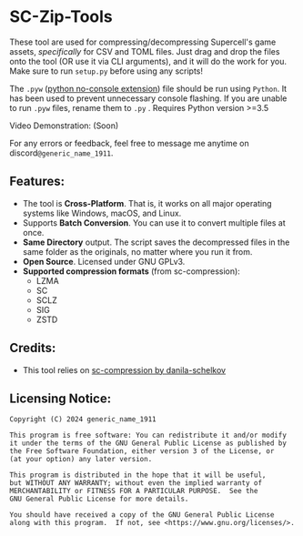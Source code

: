 # SC-Zip-Tools

These tool are used for compressing/decompressing Supercell's game assets, _specifically_ for CSV and TOML files. Just drag and drop the files onto the tool (OR use it via CLI arguments), and it will do the work for you. Make sure to run `setup.py` before using any scripts!

The `.pyw` ([python no-console extension](https://docs.python.org/2/using/windows.html#executing-scripts)) file should be run using `Python`. It has been used to prevent unnecessary console flashing. If you are unable to run `.pyw` files, rename them to `.py` . Requires Python version >=3.5

Video Demonstration: (Soon)

For any errors or feedback, feel free to message me anytime on discord`@generic_name_1911`.

## Features:

- The tool is **Cross-Platform**. That is, it works on all major operating systems like Windows, macOS, and Linux.
- Supports **Batch Conversion**. You can use it to convert multiple files at once.
- **Same Directory** output. The script saves the decompressed files in the same folder as the originals, no matter where you run it from.
- **Open Source**. Licensed under GNU GPLv3.
- **Supported compression formats** (from sc-compression):
  - LZMA
  - SC
  - SCLZ
  - SIG
  - ZSTD

## Credits:

- This tool relies on [sc-compression by danila-schelkov](https://github.com/danila-schelkov/sc-compression)

## Licensing Notice:

```
Copyright (C) 2024 generic_name_1911

This program is free software: You can redistribute it and/or modify
it under the terms of the GNU General Public License as published by
the Free Software Foundation, either version 3 of the License, or
(at your option) any later version.

This program is distributed in the hope that it will be useful,
but WITHOUT ANY WARRANTY; without even the implied warranty of
MERCHANTABILITY or FITNESS FOR A PARTICULAR PURPOSE.  See the
GNU General Public License for more details.

You should have received a copy of the GNU General Public License
along with this program.  If not, see <https://www.gnu.org/licenses/>.
```
